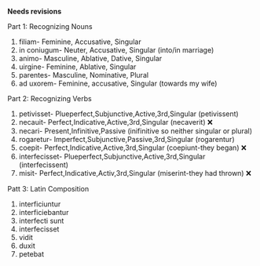 **Needs revisions**

Part 1: Recognizing Nouns

1. filiam- Feminine, Accusative, Singular
2. in coniugum- Neuter, Accusative, Singular (into/in marriage)
3. animo- Masculine, Ablative, Dative, Singular
4. uirgine- Feminine, Ablative, Singular
5. parentes- Masculine, Nominative, Plural
6. ad uxorem- Feminine, accusative, Singular (towards my wife)

Part 2: Recognizing Verbs


1. petivisset- Plueperfect,Subjunctive,Active,3rd,Singular (petivissent)
2. necauit- Perfect,Indicative,Active,3rd,Singular (necaverit) ❌
3. necari- Present,Infinitive,Passive (inifinitive so neither singular or plural)
4. rogaretur- Imperfect,Subjunctive,Passive,3rd,Singular (rogarentur)
5. coepit- Perfect,Indicative,Active,3rd,Singular (coepiunt-they began) ❌
6. interfecisset- Plueperfect,Subjunctive,Active,3rd,Singular (interfecissent)
7. misit- Perfect,Indicative,Activ,3rd,Singular (miserint-they had thrown) ❌

Patt 3: Latin Composition
1. interficiuntur
2. interficiebantur
3. interfecti sunt
4. interfecisset 
5. vidit
6. duxit 
7. petebat

